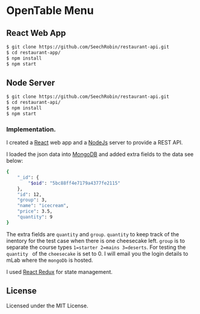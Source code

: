 # OpenTable Menu


## React Web App

```sh
$ git clone https://github.com/SeechRobin/restaurant-api.git
$ cd restaurant-app/
$ npm install
$ npm start
```

## Node Server



```sh
$ git clone https://github.com/SeechRobin/restaurant-api.git
$ cd restaurant-api/
$ npm install
$ npm start
```



### Implementation.

I created a [React](https://reactjs.org/) web app and a [NodeJs](https://nodejs.org/en/) server to provide a REST API.

I loaded the json data into [MongoDB](https://www.mongodb.com/) and added extra fields to the data see below:

```sh
{
    "_id": {
        "$oid": "5bc88ff4e7179a4377fe2115"
    },
    "id": 12,
    "group": 3,
    "name": "icecream",
    "price": 3.5,
    "quantity": 9
}
```
The extra fields are `quantity` and `group`. `quantity` to keep track of the inentory for the test case when there is one cheesecake left. `group` is to separate the course types `1=starter 2=mains 3=deserts`. For testing the `quantity ` of the `cheesecake` is set to 0.  I will email you the login details to mLab where the `mongoDb` is hosted.

I used [React Redux](https://github.com/reduxjs/redux) for state management.






## License

Licensed under the MIT License.
